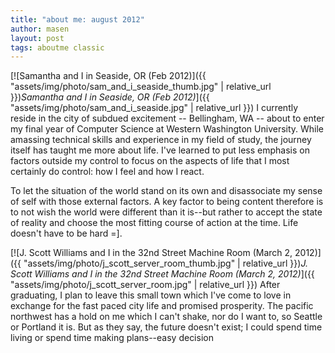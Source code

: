 ```yaml
---
title: "about me: august 2012"
author: masen
layout: post
tags: aboutme classic
---
```


<span class="image left">[![Samantha and I in Seaside, OR (Feb 2012)]({{ "assets/img/photo/sam_and_i_seaside_thumb.jpg" | relative_url }})*Samantha and I in Seaside, OR (Feb 2012)*]({{ "assets/img/photo/sam_and_i_seaside.jpg" | relative_url }})</span>
I currently reside in the city of subdued excitement -- Bellingham, WA -- about to enter my final year of Computer Science at Western Washington University. While amassing technical skills and experience in my field of study, the journey itself has taught me more about life. I've learned to put less emphasis on factors outside my control to focus on the aspects of life that I most certainly do control: how I feel and how I react.

To let the situation of the world stand on its own and disassociate my sense of self with those external factors. A key factor to being content therefore is to not wish the world were different than it is--but rather to accept the state of reality and choose the most fitting course of action at the time. Life doesn't have to be hard =].

<span class="image right" style="width: 250px">[![J. Scott Williams and I in the 32nd Street Machine Room (March 2, 2012)]({{ "assets/img/photo/j_scott_server_room_thumb.jpg" | relative_url }})*J. Scott Williams and I in the 32nd Street Machine Room (March 2, 2012)*]({{ "assets/img/photo/j_scott_server_room.jpg" | relative_url }})</span>
After graduating, I plan to leave this small town which I've come to love in exchange for the fast paced city life and promised prosperity. The pacific northwest has a hold on me which I can't shake, nor do I want to, so Seattle or Portland it is. But as they say, the future doesn't exist; I could spend time living or spend time making plans--easy decision
